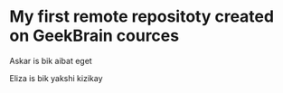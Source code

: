 # My first remote repositoty created on GeekBrain cources

Askar is bik aibat eget

Eliza is bik yakshi kizikay